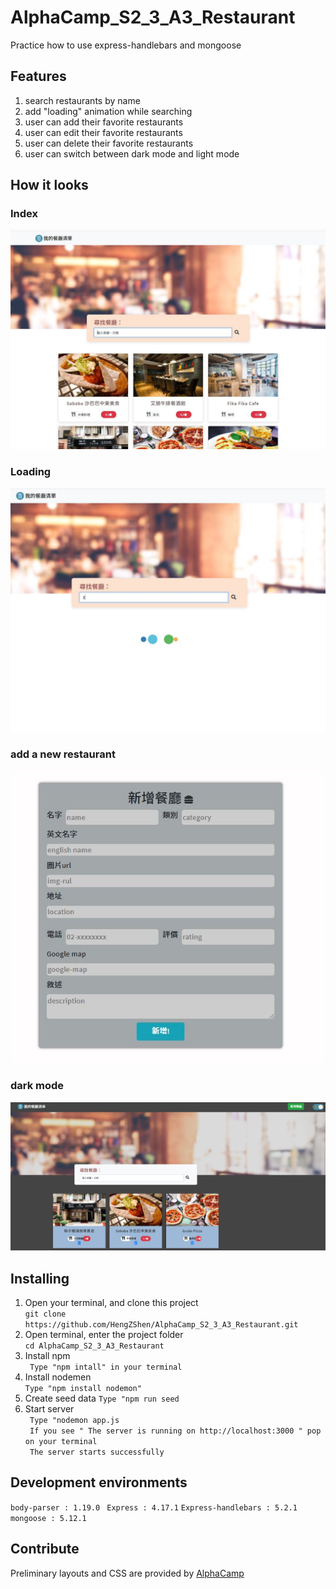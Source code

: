 # AlphaCamp_S2_3_A3_Restaurant
 Practice how to use express-handlebars and mongoose 
 
 
 ## Features
 1. search restaurants by name
 2. add "loading" animation while searching
 3. user can add their favorite restaurants
 4. user can edit their favorite restaurants
 5. user can delete their favorite restaurants
 6. user can switch between dark mode and light mode
 

 ## How it looks
 
 ### Index
 ![screenshot](/public/Img/IndexPage.JPG)
 ### Loading
 ![screenshot](/public/Img/Loading.JPG)
 ### add a new restaurant
 ![screenshot](/public/Img/form.JPG)
 ### dark mode
 ![screenshot](/public/Img/darkMode.JPG)

 ## Installing
 1. Open your terminal, and clone this project <br>
 `git clone https://github.com/HengZShen/AlphaCamp_S2_3_A3_Restaurant.git `
 2. Open terminal, enter the project folder  <br>
 `cd AlphaCamp_S2_3_A3_Restaurant`
 3. Install npm  <br>
 ` Type "npm intall" in your terminal`
 4. Install nodemen  <br>
 ` Type "npm install nodemon" `
 5. Create seed data
 ` Type "npm run seed `
 6. Start server  <br>
 ` Type "nodemon app.js`  <br>
  ` If you see " The server is running on http://localhost:3000 " pop on your terminal`  <br>
  ` The server starts successfully`

## Development environments
  `body-parser : 1.19.0`
  ` Express : 4.17.1`
  `Express-handlebars : 5.2.1`
  `mongoose : 5.12.1`

  ## Contribute
  Preliminary layouts and CSS are provided by [AlphaCamp](https://tw.alphacamp.co/)